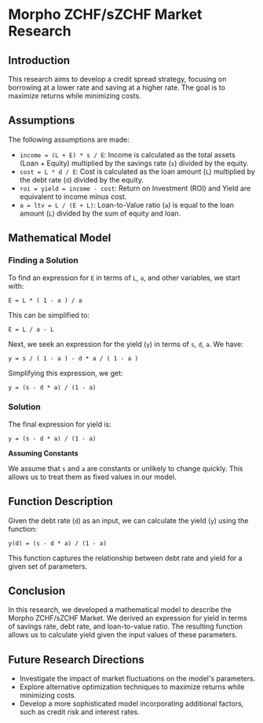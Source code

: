 # **Morpho ZCHF/sZCHF Market Research**

## **Introduction**

This research aims to develop a credit spread strategy, focusing on borrowing at a lower rate and saving at a higher rate. The goal is to maximize returns while minimizing costs.

## **Assumptions**

The following assumptions are made:

-   `income = (L + E) * s / E`: Income is calculated as the total assets (Loan + Equity) multiplied by the savings rate (`s`) divided by the equity.
-   `cost = L * d / E`: Cost is calculated as the loan amount (`L`) multiplied by the debt rate (`d`) divided by the equity.
-   `roi = yield = income - cost`: Return on Investment (ROI) and Yield are equivalent to income minus cost.
-   `a = ltv = L / (E + L)`: Loan-to-Value ratio (`a`) is equal to the loan amount (`L`) divided by the sum of equity and loan.

## **Mathematical Model**

### Finding a Solution

To find an expression for `E` in terms of `L`, `a`, and other variables, we start with:

`E = L * ( 1 - a ) / a`

This can be simplified to:

`E = L / a - L`

Next, we seek an expression for the yield (`y`) in terms of `s`, `d`, `a`. We have:

`y = s / ( 1 - a ) - d * a / ( 1 - a )`

Simplifying this expression, we get:

`y = (s - d * a) / (1 - a)`

### Solution

The final expression for yield is:

`y = (s - d * a) / (1 - a)`

**Assuming Constants**

We assume that `s` and `a` are constants or unlikely to change quickly. This allows us to treat them as fixed values in our model.

## **Function Description**

Given the debt rate (`d`) as an input, we can calculate the yield (`y`) using the function:

`y(d) = (s - d * a) / (1 - a)`

This function captures the relationship between debt rate and yield for a given set of parameters.

## **Conclusion**

In this research, we developed a mathematical model to describe the Morpho ZCHF/sZCHF Market. We derived an expression for yield in terms of savings rate, debt rate, and loan-to-value ratio. The resulting function allows us to calculate yield given the input values of these parameters.

## **Future Research Directions**

-   Investigate the impact of market fluctuations on the model's parameters.
-   Explore alternative optimization techniques to maximize returns while minimizing costs.
-   Develop a more sophisticated model incorporating additional factors, such as credit risk and interest rates.
